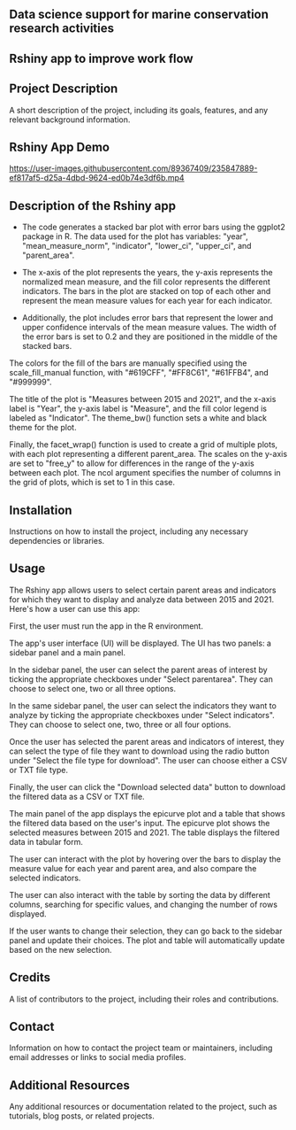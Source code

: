 ## Data science support for marine conservation research activities
## Rshiny app to improve work flow

## Project Description
A short description of the project, including its goals, features, and any relevant background information.

## Rshiny App Demo

https://user-images.githubusercontent.com/89367409/235847889-ef817af5-d25a-4dbd-9624-ed0b74e3df6b.mp4


## Description of the Rshiny app

* The code generates a stacked bar plot with error bars using the ggplot2 package in R. The data used for the plot has variables: "year", "mean_measure_norm", "indicator", "lower_ci", "upper_ci", and "parent_area".

+ The x-axis of the plot represents the years, the y-axis represents the normalized mean measure, and the fill color represents the different indicators. The bars in the plot are stacked on top of each other and represent the mean measure values for each year for each indicator.

- Additionally, the plot includes error bars that represent the lower and upper confidence intervals of the mean measure values. The width of the error bars is set to 0.2 and they are positioned in the middle of the stacked bars.

The colors for the fill of the bars are manually specified using the scale_fill_manual function, with "#619CFF", "#FF8C61", "#61FFB4", and "#999999".

The title of the plot is "Measures between 2015 and 2021", and the x-axis label is "Year", the y-axis label is "Measure", and the fill color legend is labeled as "Indicator". The theme_bw() function sets a white and black theme for the plot.

Finally, the facet_wrap() function is used to create a grid of multiple plots, with each plot representing a different parent_area. The scales on the y-axis are set to "free_y" to allow for differences in the range of the y-axis between each plot. The ncol argument specifies the number of columns in the grid of plots, which is set to 1 in this case.

## Installation
Instructions on how to install the project, including any necessary dependencies or libraries.

## Usage

The Rshiny app allows users to select certain parent areas and indicators for which they want to display and analyze data between 2015 and 2021. Here's how a user can use this app:

First, the user must run the app in the R environment.

The app's user interface (UI) will be displayed. The UI has two panels: a sidebar panel and a main panel.

In the sidebar panel, the user can select the parent areas of interest by ticking the appropriate checkboxes under "Select parentarea". They can choose to select one, two or all three options.

In the same sidebar panel, the user can select the indicators they want to analyze by ticking the appropriate checkboxes under "Select indicators". They can choose to select one, two, three or all four options.

Once the user has selected the parent areas and indicators of interest, they can select the type of file they want to download using the radio button under "Select the file type for download". The user can choose either a CSV or TXT file type.

Finally, the user can click the "Download selected data" button to download the filtered data as a CSV or TXT file.

The main panel of the app displays the epicurve plot and a table that shows the filtered data based on the user's input. The epicurve plot shows the selected measures between 2015 and 2021. The table displays the filtered data in tabular form.

The user can interact with the plot by hovering over the bars to display the measure value for each year and parent area, and also compare the selected indicators.

The user can also interact with the table by sorting the data by different columns, searching for specific values, and changing the number of rows displayed.

If the user wants to change their selection, they can go back to the sidebar panel and update their choices. The plot and table will automatically update based on the new selection.

## Credits
A list of contributors to the project, including their roles and contributions.

## Contact
Information on how to contact the project team or maintainers, including email addresses or links to social media profiles.

## Additional Resources
Any additional resources or documentation related to the project, such as tutorials, blog posts, or related projects.
